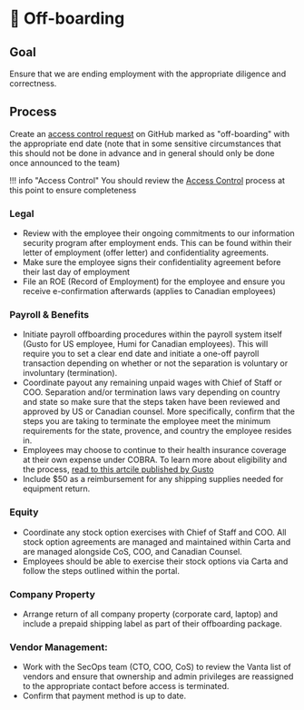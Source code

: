 # 🛫 Off-boarding

## Goal

Ensure that we are ending employment with the appropriate diligence and correctness.

## Process
Create an [access control request](./access-control.md) on GitHub marked as "off-boarding" with the appropriate end date (note that in some sensitive circumstances that this should not be done in advance and in general should only be done once announced to the team)

!!! info "Access Control"
    You should review the [Access Control](./access-control.md) process at this point to ensure completeness

### Legal 
* Review with the employee their ongoing commitments to our information security program after employment ends. This can be found within their letter of employment (offer letter) and confidentiality agreements. 
* Make sure the employee signs their confidentiality agreement before their last day of employment
* File an ROE (Record of Employment) for the employee and ensure you receive e-confirmation afterwards (applies to Canadian employees)

### Payroll & Benefits
* Initiate payroll offboarding procedures within the payroll system itself (Gusto for US employee, Humi for Canadian employees). This will require you to set a clear end date and initiate a one-off payroll transaction depending on whether or not the separation is voluntary or involuntary (termination). 
* Coordinate payout any remaining unpaid wages with Chief of Staff or COO. Separation and/or termination laws vary depending on country and state so make sure that the steps taken have been reviewed and approved by US or Canadian counsel. More specifically, confirm that the steps you are taking to terminate the employee meet the minimum requirements for the state, provence, and country the employee resides in.
* Employees may choose to continue to their health insurance coverage at their own expense under COBRA. To learn more about eligibility and the process, [read to this artcile published by Gusto](https://support.gusto.com/article/112333639100000/Federal-COBRA-and-state-continuation) 
* Include $50 as a reimbursement for any shipping supplies needed for equipment return.


### Equity 
* Coordinate any stock option exercises with Chief of Staff and COO. All stock option agreements are managed and maintained within Carta and are managed alongside CoS, COO, and Canadian Counsel. 
* Employees should be able to exercise their stock options via Carta and follow the steps outlined within the portal. 

### Company Property
* Arrange return of all company property (corporate card, laptop) and include a prepaid shipping label as part of their offboarding package. 

### Vendor Management: 
* Work with the SecOps team (CTO, COO, CoS) to review the Vanta list of vendors and ensure that ownership and admin privileges are reassigned to the appropriate contact before access is terminated. 
* Confirm that payment method is up to date.
